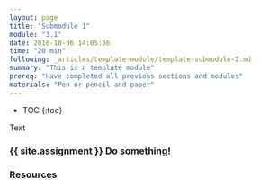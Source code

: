 ```yaml
---
layout: page
title: "Submodule 1"
module: "3.1"
date: 2016-10-06 14:05:56
time: "20 min"
following: _articles/template-module/template-submodule-2.md
summary: "This is a template module"
prereq: "Have completed all previous sections and modules"
materials: "Pen or pencil and paper"
---
```

* TOC
{:toc}

Text

### {{ site.assignment }} Do something!

### Resources
